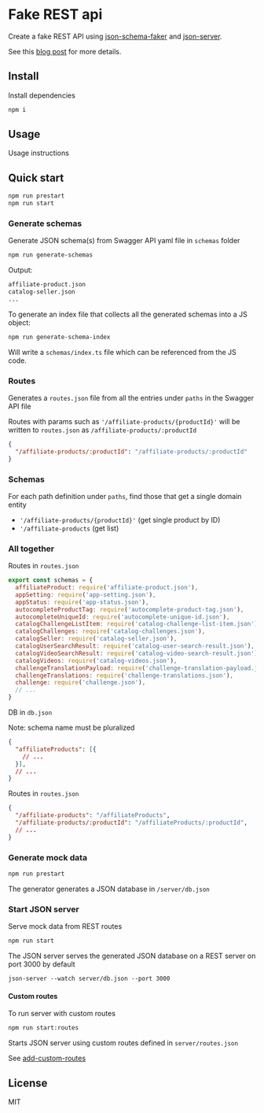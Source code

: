 # Fake REST api

Create a fake REST API using [json-schema-faker](https://github.com/json-schema-faker/json-schema-faker) and [json-server](https://github.com/typicode/json-server).

See this [blog post](https://medium.com/@jonjam/creating-a-fake-rest-api-with-json-server-817320239cde) for more details.

## Install

Install dependencies

```bash
npm i
```

## Usage

Usage instructions

## Quick start

```bash
npm run prestart
npm run start
```

### Generate schemas

Generate JSON schema(s) from Swagger API yaml file in `schemas` folder

```bash
npm run generate-schemas
```

Output:

```bash
affiliate-product.json
catalog-seller.json
...
```

To generate an index file that collects all the generated schemas into a JS object:

```bash
npm run generate-schema-index
```

Will write a `schemas/index.ts` file which can be referenced from the JS code.

### Routes

Generates a `routes.json` file from all the entries under `paths` in the Swagger API file

Routes with params such as `'/affiliate-products/{productId}'` will be written to `routes.json` as `/affiliate-products/:productId`

```json
{
  "/affiliate-products/:productId": "/affiliate-products/:productId"
}
```

### Schemas

For each path definition under `paths`, find those that get a single domain entity

* `'/affiliate-products/{productId}'` (get single product by ID)
* `'/affiliate-products` (get list)

### All together

Routes in `routes.json`

```js
export const schemas = {
  affiliateProduct: require('affiliate-product.json'),
  appSetting: require('app-setting.json'),
  appStatus: require('app-status.json'),
  autocompleteProductTag: require('autocomplete-product-tag.json'),
  autocompleteUniqueId: require('autocomplete-unique-id.json'),
  catalogChallengeListItem: require('catalog-challenge-list-item.json'),
  catalogChallenges: require('catalog-challenges.json'),
  catalogSeller: require('catalog-seller.json'),
  catalogUserSearchResult: require('catalog-user-search-result.json'),
  catalogVideoSearchResult: require('catalog-video-search-result.json'),
  catalogVideos: require('catalog-videos.json'),
  challengeTranslationPayload: require('challenge-translation-payload.json'),
  challengeTranslations: require('challenge-translations.json'),
  challenge: require('challenge.json'),
  // ...
}
```

DB in `db.json`

Note: schema name must be pluralized

```json
{
  "affiliateProducts": [{
    // ...
  }],
  // ...
}
```

Routes in `routes.json`

```json
{
  "/affiliate-products": "/affiliateProducts",
  "/affiliate-products/:productId": "/affiliateProducts/:productId",
  // ...
}
```

### Generate mock data

```bash
npm run prestart
```

The generator generates a JSON database in `/server/db.json`

### Start JSON server

Serve mock data from REST routes

```bash
npm run start
```

The JSON server serves the generated JSON database on a REST server on port 3000 by default

`json-server --watch server/db.json --port 3000`

#### Custom routes

To run server with custom routes

```bash
npm run start:routes
```

Starts JSON server using custom routes defined in `server/routes.json`

See [add-custom-routes](https://github.com/typicode/json-server#add-custom-routes)

## License

MIT